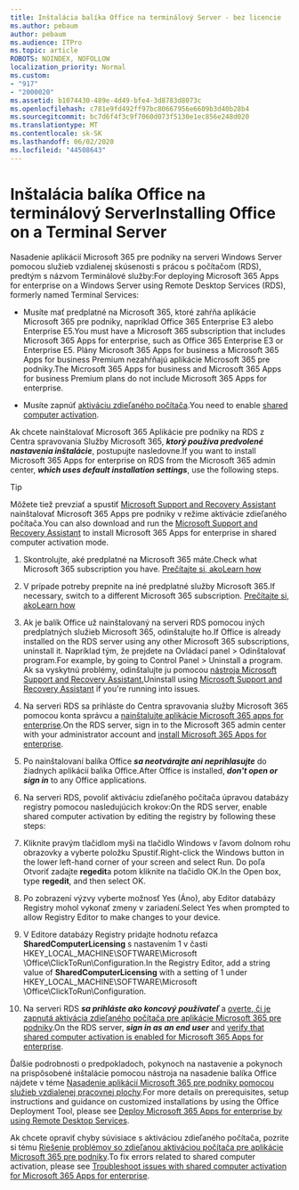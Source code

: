 ```yaml
---
title: Inštalácia balíka Office na terminálový Server - bez licencie
ms.author: pebaum
author: pebaum
ms.audience: ITPro
ms.topic: article
ROBOTS: NOINDEX, NOFOLLOW
localization_priority: Normal
ms.custom:
- "917"
- "2000020"
ms.assetid: b1074430-489e-4d49-bfe4-3d8783d8073c
ms.openlocfilehash: c781e9fd492ff97bc80667956e6609b3d40b28b4
ms.sourcegitcommit: bc7d6f4f3c9f7060d073f5130e1ec856e248d020
ms.translationtype: MT
ms.contentlocale: sk-SK
ms.lasthandoff: 06/02/2020
ms.locfileid: "44508643"
---
```

# <a name="installing-office-on-a-terminal-server"></a><span data-ttu-id="cf3d4-102">Inštalácia balíka Office na terminálový Server</span><span class="sxs-lookup"><span data-stu-id="cf3d4-102">Installing Office on a Terminal Server</span></span>

<span data-ttu-id="cf3d4-103">Nasadenie aplikácií Microsoft 365 pre podniky na serveri Windows Server pomocou služieb vzdialenej skúsenosti s prácou s počítačom (RDS), predtým s názvom Terminálové služby:</span><span class="sxs-lookup"><span data-stu-id="cf3d4-103">For deploying Microsoft 365 Apps for enterprise on a Windows Server using Remote Desktop Services (RDS), formerly named Terminal Services:</span></span>
  
- <span data-ttu-id="cf3d4-104">Musíte mať predplatné na Microsoft 365, ktoré zahŕňa aplikácie Microsoft 365 pre podniky, napríklad Office 365 Enterprise E3 alebo Enterprise E5.</span><span class="sxs-lookup"><span data-stu-id="cf3d4-104">You must have a Microsoft 365 subscription that includes Microsoft 365 Apps for enterprise, such as Office 365 Enterprise E3 or Enterprise E5.</span></span> <span data-ttu-id="cf3d4-105">Plány Microsoft 365 Apps for business a Microsoft 365 Apps for business Premium nezahŕňajú aplikácie Microsoft 365 pre podniky.</span><span class="sxs-lookup"><span data-stu-id="cf3d4-105">The Microsoft 365 Apps for business and Microsoft 365 Apps for business Premium plans do not include Microsoft 365 Apps for enterprise.</span></span>

- <span data-ttu-id="cf3d4-106">Musíte zapnúť [aktiváciu zdieľaného počítača](https://docs.microsoft.com/DeployOffice/overview-shared-computer-activation).</span><span class="sxs-lookup"><span data-stu-id="cf3d4-106">You need to enable [shared computer activation](https://docs.microsoft.com/DeployOffice/overview-shared-computer-activation).</span></span>

<span data-ttu-id="cf3d4-107">Ak chcete nainštalovať Microsoft 365 Aplikácie pre podniky na RDS z Centra spravovania Služby Microsoft 365, ***ktorý používa predvolené nastavenia inštalácie***, postupujte nasledovne.</span><span class="sxs-lookup"><span data-stu-id="cf3d4-107">If you want to install Microsoft 365 Apps for enterprise on RDS from the Microsoft 365 admin center, ***which uses default installation settings***, use the following steps.</span></span>

> [!TIP]
> <span data-ttu-id="cf3d4-108">Môžete tiež prevziať a spustiť [Microsoft Support and Recovery Assistant](https://aka.ms/SaRA_OfficeSCA_M365Portal) nainštalovať Microsoft 365 Apps pre podniky v režime aktivácie zdieľaného počítača.</span><span class="sxs-lookup"><span data-stu-id="cf3d4-108">You can also download and run the [Microsoft Support and Recovery Assistant](https://aka.ms/SaRA_OfficeSCA_M365Portal) to install Microsoft 365 Apps for enterprise in shared computer activation mode.</span></span>
  
1. <span data-ttu-id="cf3d4-109">Skontrolujte, aké predplatné na Microsoft 365 máte.</span><span class="sxs-lookup"><span data-stu-id="cf3d4-109">Check what Microsoft 365 subscription you have.</span></span> [<span data-ttu-id="cf3d4-110">Prečítajte si, ako</span><span class="sxs-lookup"><span data-stu-id="cf3d4-110">Learn how</span></span>](https://docs.microsoft.com/microsoft-365/admin/admin-overview/what-subscription-do-i-have)

2. <span data-ttu-id="cf3d4-111">V prípade potreby prepnite na iné predplatné služby Microsoft 365.</span><span class="sxs-lookup"><span data-stu-id="cf3d4-111">If necessary, switch to a different Microsoft 365 subscription.</span></span> [<span data-ttu-id="cf3d4-112">Prečítajte si, ako</span><span class="sxs-lookup"><span data-stu-id="cf3d4-112">Learn how</span></span>](https://docs.microsoft.com/microsoft-365/commerce/subscriptions/switch-to-a-different-plan)

3. <span data-ttu-id="cf3d4-113">Ak je balík Office už nainštalovaný na serveri RDS pomocou iných predplatných služieb Microsoft 365, odinštalujte ho.</span><span class="sxs-lookup"><span data-stu-id="cf3d4-113">If Office is already installed on the RDS server using any other Microsoft 365 subscriptions, uninstall it.</span></span> <span data-ttu-id="cf3d4-114">Napríklad tým, že prejdete na Ovládací panel \> Odinštalovať program.</span><span class="sxs-lookup"><span data-stu-id="cf3d4-114">For example, by going to Control Panel \> Uninstall a program.</span></span> <span data-ttu-id="cf3d4-115">Ak sa vyskytnú problémy, odinštalujte ju pomocou [nástroja Microsoft Support and Recovery Assistant.](https://aka.ms/SARA-OfficeUninstall-Alchemy)</span><span class="sxs-lookup"><span data-stu-id="cf3d4-115">Uninstall using [Microsoft Support and Recovery Assistant](https://aka.ms/SARA-OfficeUninstall-Alchemy) if you're running into issues.</span></span>

4. <span data-ttu-id="cf3d4-116">Na serveri RDS sa prihláste do Centra spravovania služby Microsoft 365 pomocou konta správcu a [nainštalujte aplikácie Microsoft 365 apps for enterprise](https://portal.office.com/OLS/MySoftware.aspx).</span><span class="sxs-lookup"><span data-stu-id="cf3d4-116">On the RDS server, sign in to the Microsoft 365 admin center with your administrator account and [install Microsoft 365 Apps for enterprise](https://portal.office.com/OLS/MySoftware.aspx).</span></span>

5. <span data-ttu-id="cf3d4-117">Po nainštalovaní balíka Office ***sa neotvárajte ani neprihlasujte*** do žiadnych aplikácií balíka Office.</span><span class="sxs-lookup"><span data-stu-id="cf3d4-117">After Office is installed, ***don't open or sign in*** to any Office applications.</span></span>

6. <span data-ttu-id="cf3d4-118">Na serveri RDS, povoliť aktiváciu zdieľaného počítača úpravou databázy registry pomocou nasledujúcich krokov:</span><span class="sxs-lookup"><span data-stu-id="cf3d4-118">On the RDS server, enable shared computer activation by editing the registry by following these steps:</span></span>

1. <span data-ttu-id="cf3d4-119">Kliknite pravým tlačidlom myši na tlačidlo Windows v ľavom dolnom rohu obrazovky a vyberte položku Spustiť.</span><span class="sxs-lookup"><span data-stu-id="cf3d4-119">Right-click the Windows button in the lower left-hand corner of your screen and select Run.</span></span> <span data-ttu-id="cf3d4-120">Do poľa Otvoriť zadajte **regedit**a potom kliknite na tlačidlo OK.</span><span class="sxs-lookup"><span data-stu-id="cf3d4-120">In the Open box, type **regedit**, and then select OK.</span></span>

2. <span data-ttu-id="cf3d4-121">Po zobrazení výzvy vyberte možnosť Yes (Áno), aby Editor databázy Registry mohol vykonať zmeny v zariadení.</span><span class="sxs-lookup"><span data-stu-id="cf3d4-121">Select Yes when prompted to allow Registry Editor to make changes to your device.</span></span>

3. <span data-ttu-id="cf3d4-122">V Editore databázy Registry pridajte hodnotu reťazca **SharedComputerLicensing** s nastavením 1 v časti HKEY_LOCAL_MACHINE\SOFTWARE\Microsoft \Office\ClickToRun\Configuration.</span><span class="sxs-lookup"><span data-stu-id="cf3d4-122">In the Registry Editor, add a string value of **SharedComputerLicensing** with a setting of 1 under HKEY_LOCAL_MACHINE\SOFTWARE\Microsoft \Office\ClickToRun\Configuration.</span></span>

7. <span data-ttu-id="cf3d4-123">Na serveri RDS ***sa prihláste ako koncový používateľ*** a [overte, či je zapnutá aktivácia zdieľaného počítača pre aplikácie Microsoft 365 pre podniky](https://docs.microsoft.com/DeployOffice/troubleshoot-shared-computer-activation#verify-that-activation-for-microsoft-365-apps-succeeded).</span><span class="sxs-lookup"><span data-stu-id="cf3d4-123">On the RDS server, ***sign in as an end user*** and [verify that shared computer activation is enabled for Microsoft 365 Apps for enterprise](https://docs.microsoft.com/DeployOffice/troubleshoot-shared-computer-activation#verify-that-activation-for-microsoft-365-apps-succeeded).</span></span>

<span data-ttu-id="cf3d4-124">Ďalšie podrobnosti o predpokladoch, pokynoch na nastavenie a pokynoch na prispôsobené inštalácie pomocou nástroja na nasadenie balíka Office nájdete v téme [Nasadenie aplikácií Microsoft 365 pre podniky pomocou služieb vzdialenej pracovnej plochy](https://docs.microsoft.com/DeployOffice/deploy-microsoft-365-apps-remote-desktop-services).</span><span class="sxs-lookup"><span data-stu-id="cf3d4-124">For more details on prerequisites, setup instructions and guidance on customized installations by using the Office Deployment Tool, please see [Deploy Microsoft 365 Apps for enterprise by using Remote Desktop Services](https://docs.microsoft.com/DeployOffice/deploy-microsoft-365-apps-remote-desktop-services).</span></span>
  
<span data-ttu-id="cf3d4-125">Ak chcete opraviť chyby súvisiace s aktiváciou zdieľaného počítača, pozrite si tému [Riešenie problémov so zdieľanou aktiváciou počítača pre aplikácie Microsoft 365 pre podniky](https://docs.microsoft.com/DeployOffice/troubleshoot-shared-computer-activation).</span><span class="sxs-lookup"><span data-stu-id="cf3d4-125">To fix errors related to shared computer activation, please see [Troubleshoot issues with shared computer activation for Microsoft 365 Apps for enterprise](https://docs.microsoft.com/DeployOffice/troubleshoot-shared-computer-activation).</span></span>
  